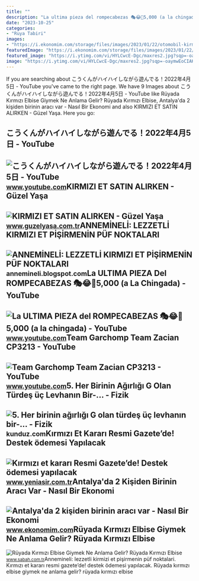 ```yaml
---
title: ""
description: "La ultima pieza del rompecabezas 🎭😂🧘5,000 (a la chingada)"
date: "2023-10-25"
categories:
- "Ruya Tabiri"
images:
- "https://i.ekonomim.com/storage/files/images/2023/01/22/otomobil-kirmizi-bmaz-cover-KSkL_cover.jpg"
featuredImage: "https://i.ekonomim.com/storage/files/images/2023/01/22/otomobil-kirmizi-bmaz-cover-KSkL_cover.jpg"
featured_image: "https://i.ytimg.com/vi/HYLCwcE-Dgc/maxres2.jpg?sqp=-oaymwEoCIAKENAF8quKqQMcGADwAQH4AYwCgALgA4oCDAgAEAEYRSBHKGUwDw==&amp;rs=AOn4CLC_ulBvmvqa2cf2uT56Qfk3FCYaDA"
image: "https://i.ytimg.com/vi/HYLCwcE-Dgc/maxres2.jpg?sqp=-oaymwEoCIAKENAF8quKqQMcGADwAQH4AYwCgALgA4oCDAgAEAEYRSBHKGUwDw==&amp;rs=AOn4CLC_ulBvmvqa2cf2uT56Qfk3FCYaDA"
---
```


If you are searching about こうくんがハイハイしながら遊んでる！2022年4月5日 - YouTube you've came to the right page. We have 9 Images about こうくんがハイハイしながら遊んでる！2022年4月5日 - YouTube like Rüyada Kırmızı Elbise Giymek Ne Anlama Gelir? Rüyada Kırmızı Elbise, Antalya'da 2 kişiden birinin aracı var - Nasıl Bir Ekonomi and also KIRMIZI ET SATIN ALIRKEN - Güzel Yaşa. Here you go:

こうくんがハイハイしながら遊んでる！2022年4月5日 - YouTube
-------------------------------------

 ![こうくんがハイハイしながら遊んでる！2022年4月5日 - YouTube](https://i.ytimg.com/vi/H2fAEMesIjo/maxresdefault.jpg?sqp=-oaymwEmCIAKENAF8quKqQMa8AEB-AH-CYAC0AWKAgwIABABGGUgXyhTMA8=&rs=AOn4CLCJYSghky0o-ilndxvg6fCYAda1ug) <small>www.youtube.com</small>KIRMIZI ET SATIN ALIRKEN - Güzel Yaşa
-------------------------------------

 ![KIRMIZI ET SATIN ALIRKEN - Güzel Yaşa](https://www.guzelyasa.com.tr/wp-content/uploads/2017/12/shutterstock_365536445.jpg) <small>www.guzelyasa.com.tr</small>ANNEMİNELİ: LEZZETLİ KIRMIZI ET PİŞİRMENİN PÜF NOKTALARI
--------------------------------------------------------

 ![ANNEMİNELİ: LEZZETLİ KIRMIZI ET PİŞİRMENİN PÜF NOKTALARI](https://3.bp.blogspot.com/-1fgPvg4r1f0/Uj2zlYmxQGI/AAAAAAAAOko/9joREm1g4yE/s640/et1.jpg) <small>annemineli.blogspot.com</small>La ULTIMA PIEZA Del ROMPECABEZAS 🎭😂🧘5,000 (a La Chingada) - YouTube
-------------------------------------------------------------------

 ![La ULTIMA PIEZA del ROMPECABEZAS 🎭😂🧘5,000 (a la chingada) - YouTube](https://i.ytimg.com/vi/KdZ3OosEZ6s/hq2.jpg?sqp=-oaymwEoCOADEOgC8quKqQMcGADwAQH4Ad4EgAK4CIoCDAgAEAEYZSBMKGMwDw==&rs=AOn4CLCfzFvJaPoNerKMbSKycXF-fCyaDA) <small>www.youtube.com</small>Team Garchomp Team Zacian CP3213 - YouTube
------------------------------------------

 ![Team Garchomp Team Zacian CP3213 - YouTube](https://i.ytimg.com/vi/HYLCwcE-Dgc/maxres2.jpg?sqp=-oaymwEoCIAKENAF8quKqQMcGADwAQH4AYwCgALgA4oCDAgAEAEYRSBHKGUwDw==&rs=AOn4CLC_ulBvmvqa2cf2uT56Qfk3FCYaDA) <small>www.youtube.com</small>5. Her Birinin Ağırlığı G Olan Türdeş üç Levhanın Bir-... - Fizik
-----------------------------------------------------------------

 ![5. Her birinin ağırlığı G olan türdeş üç levhanın bir-... - Fizik](https://media.kunduz.com/media/question/seo/raw/20220320164248006973-4400424_QUcsfp3OS.jpg?h=512) <small>kunduz.com</small>Kırmızı Et Kararı Resmi Gazete’de! Destek ödemesi Yapılacak
-----------------------------------------------------------

 ![Kırmızı et kararı Resmi Gazete’de! Destek ödemesi yapılacak](https://iaysr.tmgrup.com.tr/ad1ecc/0/0/0/0/0/0?u=https://iysr.tmgrup.com.tr/2022/04/13/kirmizi-et-karari-resmi-gazetede-destek-odemesi-yapilacak-1649832790086.jpg&mw=780) <small>www.yeniasir.com.tr</small>Antalya'da 2 Kişiden Birinin Aracı Var - Nasıl Bir Ekonomi
----------------------------------------------------------

 ![Antalya'da 2 kişiden birinin aracı var - Nasıl Bir Ekonomi](https://i.ekonomim.com/storage/files/images/2023/01/22/otomobil-kirmizi-bmaz-cover-KSkL_cover.jpg) <small>www.ekonomim.com</small>Rüyada Kırmızı Elbise Giymek Ne Anlama Gelir? Rüyada Kırmızı Elbise
-------------------------------------------------------------------

 ![Rüyada Kırmızı Elbise Giymek Ne Anlama Gelir? Rüyada Kırmızı Elbise](https://iasbh.tmgrup.com.tr/16319e/752/395/0/97/724/477?u=https://isbh.tmgrup.com.tr/sbh/2022/04/25/ruyada-kirmizi-elbise-giymek-ne-anlama-gelir-ruyada-kendinin-veya-baska-birinin-kirmizi-elbise-giydigini-gorme-1650889144014.jpg) <small>www.sabah.com.tr</small>Annemi̇neli̇: lezzetli̇ kirmizi et pi̇şi̇rmeni̇n püf noktalari. Kırmızı et kararı resmi gazete’de! destek ödemesi yapılacak. Rüyada kırmızı elbise giymek ne anlama gelir? rüyada kırmızı elbise
